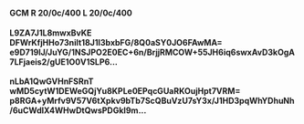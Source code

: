#### GCM R 20/0c/400 L 20/0c/400
**L9ZA7J1L8mwxBvKE**<br/>**DFWrKfjHHo73nilt18J1l3bxbFG/8Q0aSY0JO6FAwMA=**<br/>**e9D719lJ/JuYG/1NSJPO2E0EC+6n/BrjjRMCOW+55JH6iq6swxAvD3kOgA7LFjaeis2/gUE1O0V1SLP6...**<br/><br/>
**nLbA1QwGVHnFSRnT**<br/>**wMD5cytW1DEWeGQjYu8KPLe0EPqcGUaRKOujHpt7VRM=**<br/>**p8RGA+yMrfv9V57V6tXpkv9bTb7ScQBuVzU7sY3x/J1HD3pqWhYDhuNh/6uCWdlX4WHwDtQwsPDGkI9m...**